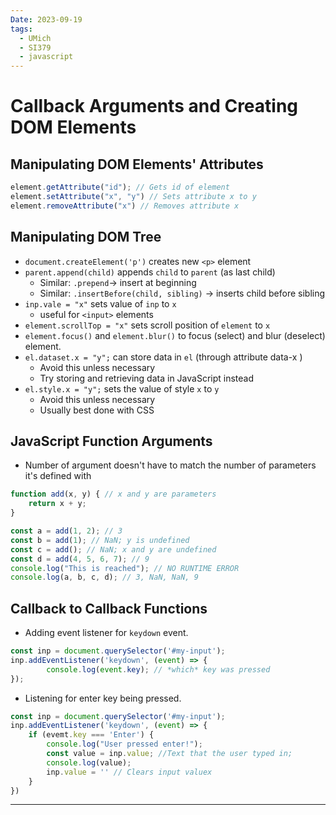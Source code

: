 ```yaml
---
Date: 2023-09-19
tags:
  - UMich
  - SI379
  - javascript
---
```

# Callback Arguments and Creating DOM Elements
## Manipulating DOM Elements' Attributes
```javascript
element.getAttribute("id"); // Gets id of element
element.setAttribute("x", "y") // Sets attribute x to y 
element.removeAttribute("x") // Removes attribute x
```
## Manipulating DOM Tree
- `document.createElement('p')` creates new `<p>` element
- `parent.append(child)` appends `child` to `parent` (as last child)
	- Similar: `.prepend`-> insert at beginning
	- Similar: `.insertBefore(child, sibling)` -> inserts child before sibling
- `inp.vale = "x"` sets value of `inp` to `x`
	- useful for `<input>`  elements
- `element.scrollTop = "x"` sets scroll position of `element` to `x`
- `element.focus()` and `element.blur()` to focus (select) and blur (deselect) element.
- `el.dataset.x = "y";` can store data in `el` (through attribute data-x )  
	- Avoid this unless necessary  
	- Try storing and retrieving data in JavaScript instead  
- `el.style.x = "y";` sets the value of style `x` to `y`  
	- Avoid this unless necessary  
	- Usually best done with CSS
## JavaScript Function Arguments
- Number of argument doesn't have to match the number of parameters it's defined with
```javascript
function add(x, y) { // x and y are parameters  
	return x + y;  
} 
```
```javascript
const a = add(1, 2); // 3  
const b = add(1); // NaN; y is undefined  
const c = add(); // NaN; x and y are undefined  
const d = add(4, 5, 6, 7); // 9  
console.log("This is reached"); // NO RUNTIME ERROR  
console.log(a, b, c, d); // 3, NaN, NaN, 9
```
## Callback to Callback Functions
- Adding event listener for `keydown` event.
```javascript
const inp = document.querySelector('#my-input');  
inp.addEventListener('keydown', (event) => {  
		console.log(event.key); // *which* key was pressed  
});
```
- Listening for enter key being pressed.
```javascript
const inp = document.querySelector('#my-input');
inp.addEventListener('keydown', (event) => {
	if (evemt.key === 'Enter') {
		console.log("User pressed enter!");
		const value = inp.value; //Text that the user typed in;
		console.log(value);
		inp.value = '' // Clears input valuex
	}
})
```
---